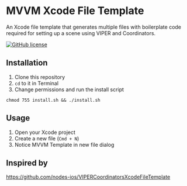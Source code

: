 # MVVM Xcode File Template

An Xcode file template that generates multiple files with boilerplate code required for setting up a scene using VIPER and Coordinators.

[![GitHub license](https://img.shields.io/badge/license-MIT-blue.svg)](https://github.com/nodes-ios/VIPERCoordinatorsXcodeFileTemplate/blob/master/LICENSE)

## Installation

1. Clone this repository
2. `cd` to it in Terminal
3. Change permissions and run the install script

~~~
chmod 755 install.sh && ./install.sh
~~~

## Usage

1. Open your Xcode project
2. Create a new file (`Cmd + N`)
3. Notice MVVM Template in new file dialog

## Inspired by

https://github.com/nodes-ios/VIPERCoordinatorsXcodeFileTemplate
